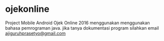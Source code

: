 # ojekonline
Project Mobile Android Ojek Online 2016 menggunakan menggunakan bahasa pemrograman java. jika tanya dokumentasi program silahkan email ajiguruhprasetyo@gmail.com
